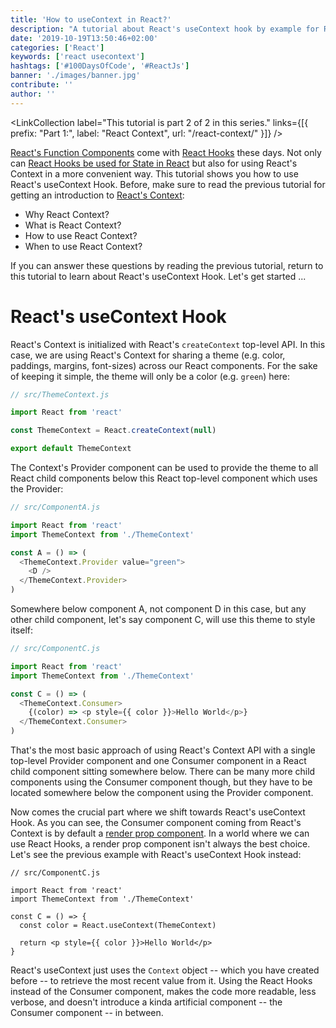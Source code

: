 ```yaml
---
title: 'How to useContext in React?'
description: "A tutorial about React's useContext hook by example for React's Context. The useReducer helps you to access React's Context in any function component below your Context Provider ..."
date: '2019-10-19T13:50:46+02:00'
categories: ['React']
keywords: ['react usecontext']
hashtags: ['#100DaysOfCode', '#ReactJs']
banner: './images/banner.jpg'
contribute: ''
author: ''
---
```


<Sponsorship />

<LinkCollection label="This tutorial is part 2 of 2 in this series." links={[{ prefix: "Part 1:", label: "React Context", url: "/react-context/" }]} />

[React's Function Components](/react-function-component) come with [React Hooks](/react-hooks) these days. Not only can [React Hooks be used for State in React](/react-state) but also for using React's Context in a more convenient way. This tutorial shows you how to use React's useContext Hook. Before, make sure to read the previous tutorial for getting an introduction to [React's Context](/react-context/):

- Why React Context?
- What is React Context?
- How to use React Context?
- When to use React Context?

If you can answer these questions by reading the previous tutorial, return to this tutorial to learn about React's useContext Hook. Let's get started ...

# React's useContext Hook

React's Context is initialized with React's `createContext` top-level API. In this case, we are using React's Context for sharing a theme (e.g. color, paddings, margins, font-sizes) across our React components. For the sake of keeping it simple, the theme will only be a color (e.g. `green`) here:

```javascript
// src/ThemeContext.js

import React from 'react'

const ThemeContext = React.createContext(null)

export default ThemeContext
```

The Context's Provider component can be used to provide the theme to all React child components below this React top-level component which uses the Provider:

```javascript
// src/ComponentA.js

import React from 'react'
import ThemeContext from './ThemeContext'

const A = () => (
  <ThemeContext.Provider value="green">
    <D />
  </ThemeContext.Provider>
)
```

Somewhere below component A, not component D in this case, but any other child component, let's say component C, will use this theme to style itself:

```javascript
// src/ComponentC.js

import React from 'react'
import ThemeContext from './ThemeContext'

const C = () => (
  <ThemeContext.Consumer>
    {(color) => <p style={{ color }}>Hello World</p>}
  </ThemeContext.Consumer>
)
```

That's the most basic approach of using React's Context API with a single top-level Provider component and one Consumer component in a React child component sitting somewhere below. There can be many more child components using the Consumer component though, but they have to be located somewhere below the component using the Provider component.

Now comes the crucial part where we shift towards React's useContext Hook. As you can see, the Consumer component coming from React's Context is by default a [render prop component](/react-render-props). In a world where we can use React Hooks, a render prop component isn't always the best choice. Let's see the previous example with React's useContext Hook instead:

```javascript{7}
// src/ComponentC.js

import React from 'react'
import ThemeContext from './ThemeContext'

const C = () => {
  const color = React.useContext(ThemeContext)

  return <p style={{ color }}>Hello World</p>
}
```

React's useContext just uses the `Context` object -- which you have created before -- to retrieve the most recent value from it. Using the React Hooks instead of the Consumer component, makes the code more readable, less verbose, and doesn't introduce a kinda artificial component -- the Consumer component -- in between.
